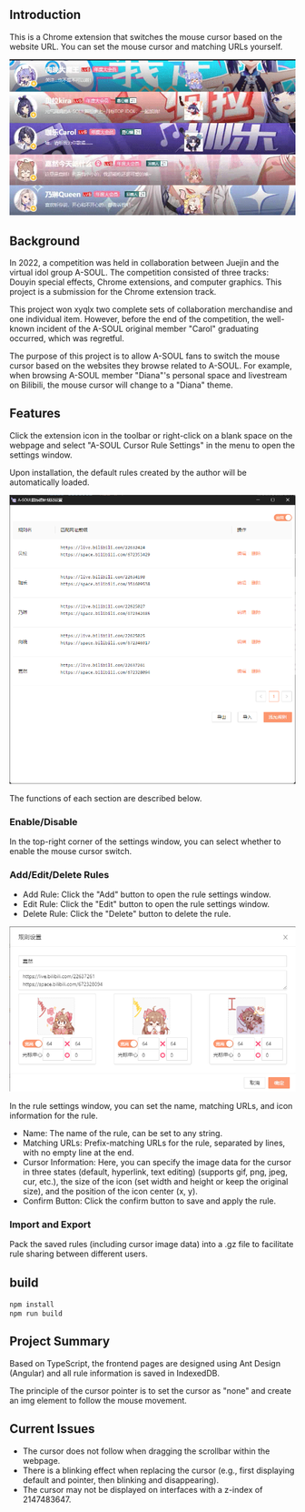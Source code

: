 ## Introduction

This is a Chrome extension that switches the mouse cursor based on the website URL. You can set the mouse cursor and matching URLs yourself.

![demo](https://raw.githubusercontent.com/xyqlx/asoul-cursors/master/README/banner_5.gif)

## Background

In 2022, a competition was held in collaboration between Juejin and the virtual idol group A-SOUL. The competition consisted of three tracks: Douyin special effects, Chrome extensions, and computer graphics. This project is a submission for the Chrome extension track.

This project won xyqlx two complete sets of collaboration merchandise and one individual item. However, before the end of the competition, the well-known incident of the A-SOUL original member "Carol" graduating occurred, which was regretful.

The purpose of this project is to allow A-SOUL fans to switch the mouse cursor based on the websites they browse related to A-SOUL. For example, when browsing A-SOUL member "Diana"'s personal space and livestream on Bilibili, the mouse cursor will change to a "Diana" theme.

## Features

Click the extension icon in the toolbar or right-click on a blank space on the webpage and select "A-SOUL Cursor Rule Settings" in the menu to open the settings window.

Upon installation, the default rules created by the author will be automatically loaded.

![Cursor rule settings](https://raw.githubusercontent.com/xyqlx/asoul-cursors/master/README/setting-window.png)

The functions of each section are described below.

### Enable/Disable

In the top-right corner of the settings window, you can select whether to enable the mouse cursor switch.

### Add/Edit/Delete Rules

- Add Rule: Click the "Add" button to open the rule settings window.
- Edit Rule: Click the "Edit" button to open the rule settings window.
- Delete Rule: Click the "Delete" button to delete the rule.

![Rule editing window](https://raw.githubusercontent.com/xyqlx/asoul-cursors/master/README/rule-window.png)

In the rule settings window, you can set the name, matching URLs, and icon information for the rule.

- Name: The name of the rule, can be set to any string.
- Matching URLs: Prefix-matching URLs for the rule, separated by lines, with no empty line at the end.
- Cursor Information: Here, you can specify the image data for the cursor in three states (default, hyperlink, text editing) (supports gif, png, jpeg, cur, etc.), the size of the icon (set width and height or keep the original size), and the position of the icon center (x, y).
- Confirm Button: Click the confirm button to save and apply the rule.

### Import and Export

Pack the saved rules (including cursor image data) into a .gz file to facilitate rule sharing between different users.

## build

```shell
npm install
npm run build
```

## Project Summary

Based on TypeScript, the frontend pages are designed using Ant Design (Angular) and all rule information is saved in IndexedDB.

The principle of the cursor pointer is to set the cursor as "none" and create an img element to follow the mouse movement.

## Current Issues

- The cursor does not follow when dragging the scrollbar within the webpage.
- There is a blinking effect when replacing the cursor (e.g., first displaying default and pointer, then blinking and disappearing).
- The cursor may not be displayed on interfaces with a z-index of 2147483647.
